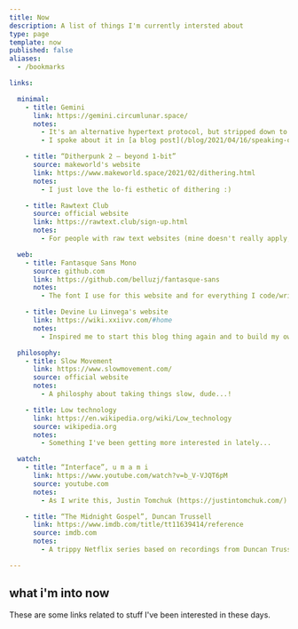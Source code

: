 ```yaml
---
title: Now
description: A list of things I'm currently intersted about
type: page
template: now
published: false
aliases:
  - /bookmarks

links:

  minimal:
    - title: Gemini
      link: https://gemini.circumlunar.space/
      notes:
        - It's an alternative hypertext protocol, but stripped down to the bare necessities
        - I spoke about it in [a blog post](/blog/2021/04/16/speaking-of-mission/)!

    - title: “Ditherpunk 2 — beyond 1-bit”
      source: makeworld's website
      link: https://www.makeworld.space/2021/02/dithering.html
      notes:
        - I just love the lo-fi esthetic of dithering :)

    - title: Rawtext Club
      source: official website
      link: https://rawtext.club/sign-up.html
      notes:
        - For people with raw text websites (mine doesn't really apply, but I love the concept)

  web:
    - title: Fantasque Sans Mono
      source: github.com
      link: https://github.com/belluzj/fantasque-sans
      notes:
        - The font I use for this website and for everything I code/write/script in

    - title: Devine Lu Linvega's website
      link: https://wiki.xxiivv.com/#home
      notes:
        - Inspired me to start this blog thing again and to build my own tools

  philosophy:
    - title: Slow Movement
      link: https://www.slowmovement.com/
      source: official website
      notes:
        - A philosphy about taking things slow, dude...!

    - title: Low technology
      link: https://en.wikipedia.org/wiki/Low_technology
      source: wikipedia.org
      notes:
        - Something I've been getting more interested in lately...

  watch:
    - title: “Interface”, u m a m i
      link: https://www.youtube.com/watch?v=b_V-VJQT6pM
      source: youtube.com
      notes:
        - As I write this, Justin Tomchuk (https://justintomchuk.com/) is working on the last two episodes of this brilliant animated series. It's fucking good.

    - title: “The Midnight Gospel”, Duncan Trussell
      link: https://www.imdb.com/title/tt11639414/reference
      source: imdb.com
      notes:
        - A trippy Netflix series based on recordings from Duncan Trussell's podcast, with awesome animations!

---
```


## what i'm into now

These are some links related to stuff I've been interested in these days.
